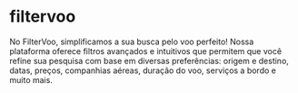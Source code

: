 # filtervoo
No FilterVoo, simplificamos a sua busca pelo voo perfeito! Nossa plataforma oferece filtros avançados e intuitivos que permitem que você refine sua pesquisa com base em diversas preferências: origem e destino, datas, preços, companhias aéreas, duração do voo, serviços a bordo e muito mais. 
